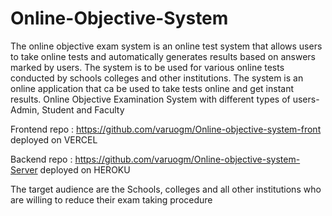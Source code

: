 # Online-Objective-System


The online objective exam system is an online test system that allows users to take online tests and automatically generates results based on answers marked by users. The system is to be used for various online tests conducted by schools colleges and other institutions. The system is an online application that ca be used to take tests online and get instant results. Online Objective Examination System with different types of users- Admin, Student and Faculty


Frontend repo : https://github.com/varuogm/Online-objective-system-front
deployed on VERCEL

Backend repo : https://github.com/varuogm/Online-objective-system-Server
deployed on HEROKU

The target audience are the Schools, colleges and all other institutions who are willing to reduce their exam taking procedure


